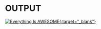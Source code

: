# OUTPUT

[![Everything Is AWESOME](https://i.imgur.com/kaYtpRg.jpeg){:target="_blank"}](https://youtu.be/_ls-fagIDBE "Hi Cap")
